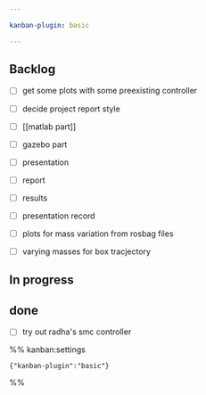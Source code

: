 ```yaml
---

kanban-plugin: basic

---
```


## Backlog

- [ ] get some plots with some preexisting controller
- [ ] decide project report style
- [ ] [[matlab part]]
- [ ] gazebo part
- [ ] presentation
- [ ] report
- [ ] results
- [ ] presentation record
- [ ] plots for mass variation from rosbag files
- [ ] varying masses for box tracjectory


## In progress



## done

- [ ] try out radha's smc controller




%% kanban:settings
```
{"kanban-plugin":"basic"}
```
%%